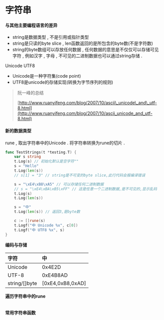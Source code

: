 # 字符串

#### 与其他主要编程语言的差异

* string是数据类型 , 不是引用或指针类型
* string是只读的byte slice , len函数返回的是所包含的byte数\(不是字符数\)
* string的byte数组可以存放任何数据 , 任何数据的意思是不仅仅可以存储可见字符 , 例如汉字 , 字母 , 不可见的二进制数据也可以通过string存储 . 

Unicode UTF8

* Unicode是一种字符集\(code point\)
* UTF8是unicode的存储实现\(转换为字节序列的规则\)

> 阮一峰的总结
>
> [http://www.ruanyifeng.com/blog/2007/10/ascii\_unicode\_and\_utf-8.html](http://www.ruanyifeng.com/blog/2007/10/ascii_unicode_and_utf-8.html)

#### 新的数据类型

rune , 取出字符串中的Unicode . 将字符串转换为rune的切片 .

```go
func TestStrings(t *testing.T) {
	var s string
	t.Log(s) // 初始化默认是空字符""
	s = "Hello"
	t.Log(len(s))
	// s[1] = "3" // string是不可变的byte slice,此行代码会报编译错误

	s = "\xE4\xB8\xA5" // 可以存储任何二进制数据
	// s = "\xE4\xBA\xB5\xFF" // 这是任意一个二进制数据,是不可见的,显示乱码
	t.Log(s)
	t.Log(len(s))

	s = "中"
	t.Log(len(s)) // 返回3,是byte数

	c := []rune(s)
	t.Logf("中 Unicode %x", c[0])
	t.Logf("中 UTF8 %x", s)
}
```

**编码与存储**

| 字符 | 中 |
| :--- | :--- |
| Unicode | 0x4E2D |
| UTF-8 | 0xE4B8AD |
| string/\[\]byte | \[0xE4,0xB8,0xAD\] |

**遍历字符串中的rune**

```

```

#### 常用字符串函数



